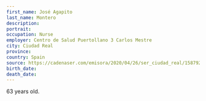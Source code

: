 ```yaml
---
first_name: José Agapito
last_name: Montero
description: 
portrait: 
occupation: Nurse
employer: Centro de Salud Puertollano 3 Carlos Mestre
city: Ciudad Real
province: 
country: Spain
source: https://cadenaser.com/emisora/2020/04/26/ser_ciudad_real/1587920594_795651.html
birth_date: 
death_date: 
---
```


63 years old.